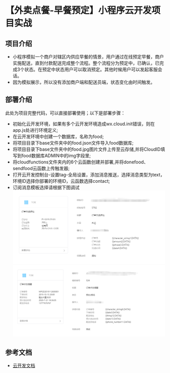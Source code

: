 # 【外卖点餐-早餐预定】小程序云开发项目实战

## 项目介绍

- 小程序模拟一个商户对辖区内供应早餐的情景，用户通过在线预定早餐，商户实施配送，直到付款配送完成整个流程。整个流程分为预定中，已确认，已完成3个状态。在预定中状态用户可以取消预定。其他时候用户可以发起客服会话。
- 因为模拟展示，所以没有添加商户端和配送员端，状态变化由时间触发。


## 部署介绍

此处为项目完整代码，可以直接部署使用；以下是部署步骤：

- 初始化云开发环境，如果有多个云开发环境造成wx.cloud.init错误，则在app.js处进行环境定义;
- 在云开发环境中创建一个数据库，名称为food;
- 将项目目录下base文件夹中的food.json文件导入food数据库;
- 将项目目录下base文件夹中的food.jpg图片文件上传至云存储,并将CloudID填写到food数据库ADMIN中的img字段里;
- 将cloudfunctions文件夹内的6个云函数创建并部署,并将donefood、sendfood云函数上传触发器;
- 打开云开发控制台-设置tag-全局设置，添加消息推送，选择消息类型为text，环境ID选择你部署的环境ID，云函数选择contact;
- 订阅消息模板选择请根据下图调试
![](base/01.png)
![](base/02.png)

## 参考文档

- [云开发文档](https://developers.weixin.qq.com/miniprogram/dev/wxcloud/basis/getting-started.html)
